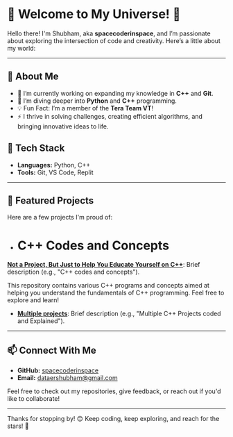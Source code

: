 # 🌌 Welcome to My Universe! 🌌

Hello there! I'm Shubham, aka **spacecoderinspace**, and I’m passionate about exploring the intersection of code and creativity. Here’s a little about my world:

---

## 🚀 About Me
- 🔭 I’m currently working on expanding my knowledge in **C++** and **Git**.
- 🌱 I’m diving deeper into **Python** and **C++** programming.
- 💡 Fun Fact: I’m a member of the **Tera Team VT**!
- ⚡ I thrive in solving challenges, creating efficient algorithms, and bringing innovative ideas to life.

## 🧰 Tech Stack
- **Languages:** Python, C++
- **Tools:** Git, VS Code, Replit

---

## 🌟 Featured Projects
Here are a few projects I'm proud of:
- # C++ Codes and Concepts

**[Not a Project, But Just to Help You Educate Yourself on C++](https://github.com/spacecoderinspace/C-codes-and-concepts)**: Brief description (e.g., "C++ codes and concepts").

This repository contains various C++ programs and concepts aimed at helping you understand the fundamentals of C++ programming. Feel free to explore and learn!

- **[Multiple projects](https://github.com/spacecoderinspace/Cpp-Projects)**: Brief description (e.g., "Multiple C++ Projects coded and Explained").

---

## 📫 Connect With Me
- **GitHub:** [spacecoderinspace](https://github.com/spacecoderinspace)
- **Email:** [dataershubham@gmail.com](mailto:YourEmail@example.com)

Feel free to check out my repositories, give feedback, or reach out if you'd like to collaborate!

---

Thanks for stopping by! 😊 Keep coding, keep exploring, and reach for the stars! 🌠
